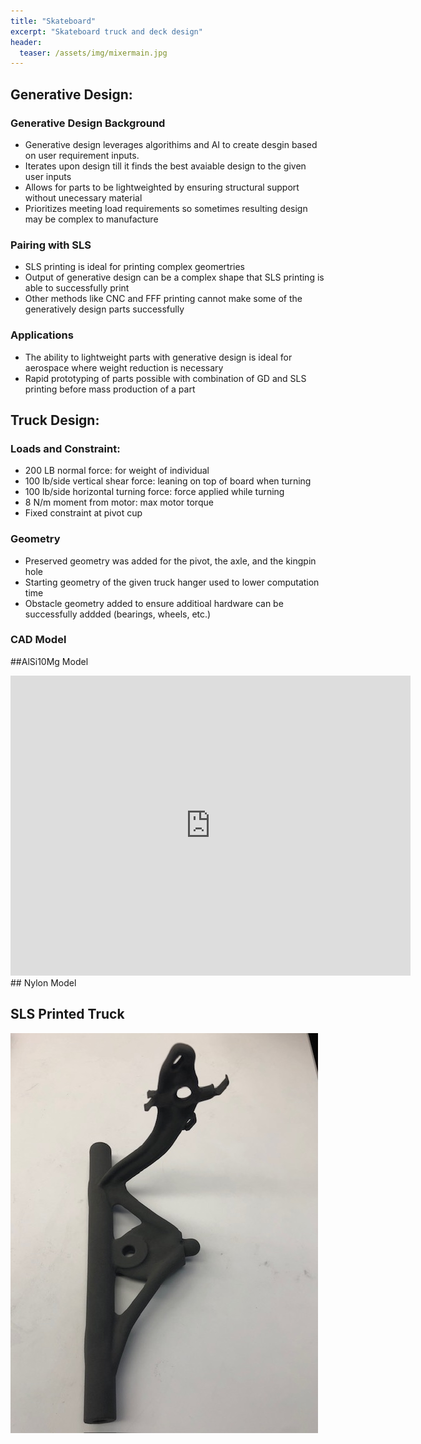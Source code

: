 ```yaml
---
title: "Skateboard"
excerpt: "Skateboard truck and deck design"
header:
  teaser: /assets/img/mixermain.jpg
---
```

## Generative Design: 
### Generative Design Background
* Generative design leverages algorithims and AI to create desgin based on user requirement inputs. 
* Iterates upon design till it finds the best avaiable design to the given user inputs 
* Allows for parts to be lightweighted by ensuring structural support without unecessary material
* Prioritizes meeting load requirements so sometimes resulting design may be complex to manufacture  
### Pairing with SLS 
* SLS printing is ideal for printing complex geomertries
* Output of generative design can be a complex shape that SLS printing is able to successfully print
* Other methods like CNC and FFF printing cannot make some of the generatively design parts successfully 
### Applications
* The ability to lightweight parts with generative design is ideal for aerospace where weight reduction is necessary
* Rapid prototyping of parts possible with combination of GD and SLS printing before mass production of a part

## Truck Design:
### Loads and Constraint:
* 200 LB normal force: for weight of individual
* 100 lb/side vertical shear force: leaning on top of board when turning
* 100 lb/side horizontal turning force: force applied while turning
* 8 N/m moment from motor: max motor torque 
* Fixed constraint at pivot cup 
### Geometry
* Preserved geometry was added for the pivot, the axle, and the kingpin hole 
* Starting geometry of the given truck hanger used to lower computation time 
* Obstacle geometry added to ensure additioal hardware can be successfully addded (bearings, wheels, etc.) 


### CAD Model
##AlSi10Mg Model
<iframe src="https://vanderbilt643.autodesk360.com/shares/public/SH512d4QTec90decfa6e83e2f44c61aef3b9?mode=embed" width="640" height="480" allowfullscreen="true" webkitallowfullscreen="true" mozallowfullscreen="true"  frameborder="0"></iframe>
## Nylon Model 

## SLS Printed Truck 
![alt](/assets/img/truckprint.jpg)


